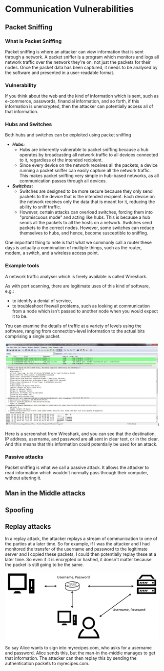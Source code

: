# Communication Vulnerabilities

## Packet Sniffing

### What is Packet Sniffing

Packet sniffing is where an attacker can view information that is sent through a network. A packet sniffer is a program which monitors and logs all network traffic over the network they're on, not just the packets for their nodes. Once the packet data has been captured, it needs to be analysed by the software and presented in a user-readable format. 

### Vulnerability

If you think about the web and the kind of information which is sent, such as e-commerce, passwords, financial information, and so forth, if this information is unencrypted, then the attacker can potentially access all of that information.

### Hubs and Switches

Both hubs and switches can be exploited using packet sniffing

* ***Hubs:***
    * Hubs are inherently vulnerable to packet sniffing because a hub operates by broadcasting all network traffic to all devices connected to it, regardless of the intended recipient.
    * Since every device on the network receives all the packets, a device running a packet sniffer can easily capture all the network traffic. This makes packet sniffing very simple in hub-based networks, as all communication passes through all devices.
* ***Switches:***
    * Switches are designed to be more secure because they only send packets to the device that is the intended recipient. Each device on the network receives only the data that is meant for it, reducing the ability to sniff traffic.
    * However, certain attacks can overload switches, forcing them into "promiscuous mode" and acting like hubs. This is because a hub sends all the packets to all the hosts on a network. Switches send packets to the correct nodes. However, some switches can reduce themselves to hubs, and hence, become susceptible to sniffing. 
    
One important thing to note is that what we commonly call a router these days is actually a combination of multiple things, such as the router, modem, a switch, and a wireless access point. 

### Example tools

A network traffic analyser which is freely available is called Wireshark. 

As with port scanning, there are legitimate uses of this kind of software, e.g.:
* to identify a denial of service, 
* to troubleshoot firewall problems, such as looking at communication from a node which isn't passed to another node when you would expect it to be. 

You can examine the details of traffic at a variety of levels using the software, ranging from connection-level information to the actual bits comprising a single packet.

![Wireshark](./images/Wireshark.png)

Here is a screenshot from Wireshark, and you can see that the destination, IP address, username, and password are all sent in clear text, or in the clear. And this means that this information could potentially be used for an attack. 

### Passive attacks
Packet sniffing is what we call a passive attack. It allows the attacker to read information which wouldn't normally pass through their computer, without altering it.

## Man in the Middle attacks



## Spoofing

## Replay attacks

In a replay attack, the attacker replays a stream of communication to one of the parties at a later time. So for example, if I was the attacker and I had monitored the transfer of the username and password to the legitimate server and I copied these packets, I could then potentially replay these at a later time. So even if it is encrypted or hashed, it doesn't matter because the packet is still going to be
the same. 

![Replay attack](./images/Replay_attack.png)

So say Alice wants to sign into myrecipes.com, who asks for a username and password. Alice sends this, but the man-in the-middle manages to get that information. The attacker can then replay this by sending the authentication packets to myrecipes.com.